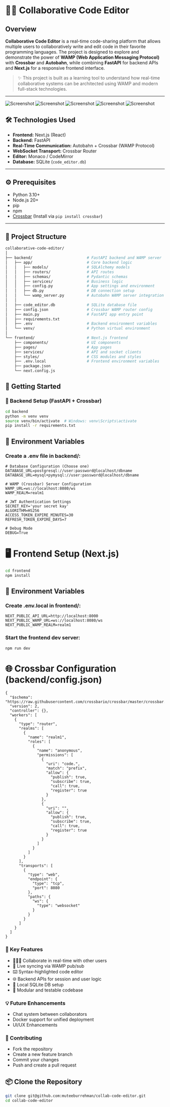 # 👨‍💻 Collaborative Code Editor

## Overview
**Collaborative Code Editor** is a real-time code-sharing platform that allows multiple users to collaboratively write and edit code in their favorite programming languages. The project is designed to explore and demonstrate the power of **WAMP (Web Application Messaging Protocol)** with **Crossbar** and **Autobahn**, while combining **FastAPI** for backend APIs and **Next.js** for a responsive frontend interface.

> ✨ This project is built as a learning tool to understand how real-time collaborative systems can be architected using WAMP and modern full-stack technologies.

---
![Screenshot](https://github.com/muteeburrehman/collab-code-editor/blob/299cb139139ccccc70abdb9453db2b9415de7d43/Screenshot%20from%202025-04-08%2016-27-22.png)
![Screenshot](https://github.com/muteeburrehman/collab-code-editor/blob/9fdf503f480516d43bad80985a9ef38ede18f4e3/Screenshot%20from%202025-04-08%2016-27-35.png)
![Screenshot](https://github.com/muteeburrehman/collab-code-editor/blob/9fdf503f480516d43bad80985a9ef38ede18f4e3/Screenshot%20from%202025-04-08%2017-06-19.png)
![Screenshot](https://github.com/muteeburrehman/collab-code-editor/blob/9fdf503f480516d43bad80985a9ef38ede18f4e3/Screenshot%20from%202025-04-08%2017-03-25.png)
![Screenshot](https://github.com/muteeburrehman/collab-code-editor/blob/9fdf503f480516d43bad80985a9ef38ede18f4e3/Screenshot%20from%202025-04-08%2017-03-10.png)
## 🛠️ Technologies Used

- **Frontend:** Next.js (React)
- **Backend:** FastAPI
- **Real-Time Communication:** Autobahn + Crossbar (WAMP Protocol)
- **WebSocket Transport:** Crossbar Router
- **Editor:** Monaco / CodeMirror
- **Database:** SQLite (`code_editor.db`)

---

## ⚙️ Prerequisites

- Python 3.10+
- Node.js 20+
- pip
- npm
- [Crossbar](https://crossbar.io/) (Install via `pip install crossbar`)

---

## 📁 Project Structure

```bash
collaborative-code-editor/
│
├── backend/                        # FastAPI backend and WAMP server
│   ├── app/                        # Core backend logic
│   │   ├── models/                 # SQLAlchemy models
│   │   ├── routers/                # API routes
│   │   ├── schemas/                # Pydantic schemas
│   │   ├── services/               # Business logic
│   │   ├── config.py               # App settings and environment
│   │   ├── db.py                   # DB connection setup
│   │   └── wamp_server.py          # Autobahn WAMP server integration
│   │
│   ├── code_editor.db              # SQLite database file
│   ├── config.json                 # Crossbar WAMP router config
│   ├── main.py                     # FastAPI app entry point
│   ├── requirements.txt
│   ├── .env                        # Backend environment variables
│   └── venv/                       # Python virtual environment
│
└── frontend/                       # Next.js frontend
    ├── components/                 # UI components
    ├── pages/                      # App pages
    ├── services/                   # API and socket clients
    ├── styles/                     # CSS modules and styles
    ├── .env.local                  # Frontend environment variables
    ├── package.json
    └── next.config.js
```
## 🚀 Getting Started
### 🔧 Backend Setup (FastAPI + Crossbar)
```bash
cd backend
python -m venv venv
source venv/bin/activate  # Windows: venv\Scripts\activate
pip install -r requirements.txt
```
## 🔐 Environment Variables
### Create a .env file in backend/:

```DATABASE_URL=sqlite:///./code_editor.db
# Database Configuration (Choose one)
DATABASE_URL=postgresql://user:password@localhost/dbname
DATABASE_URL=mysql+pymysql://user:password@localhost/dbname

# WAMP (Crossbar) Server Configuration
WAMP_URL=ws://localhost:8080/ws
WAMP_REALM=realm1

# JWT Authentication Settings
SECRET_KEY='your secret kay'
ALGORITHM=HS256
ACCESS_TOKEN_EXPIRE_MINUTES=30
REFRESH_TOKEN_EXPIRE_DAYS=7

# Debug Mode
DEBUG=True
```
# 🖥️ Frontend Setup (Next.js)
```bash
cd frontend
npm install
```
## 🔐 Environment Variables
### Create .env.local in frontend/:
```
NEXT_PUBLIC_API_URL=http://localhost:8000
NEXT_PUBLIC_WAMP_URL=ws://localhost:8080/ws
NEXT_PUBLIC_WAMP_REALM=realm1
```
### Start the frontend dev server:
```bash
npm run dev
```
# 🌐 Crossbar Configuration (backend/config.json)
```
{
  "$schema": "https://raw.githubusercontent.com/crossbario/crossbar/master/crossbar.json",
  "version": 2,
  "controller": {},
  "workers": [
    {
      "type": "router",
      "realms": [
        {
          "name": "realm1",
          "roles": [
            {
              "name": "anonymous",
              "permissions": [
                {
                  "uri": "code.",
                  "match": "prefix",
                  "allow": {
                    "publish": true,
                    "subscribe": true,
                    "call": true,
                    "register": true
                  }
                },
                {
                  "uri": "",
                  "allow": {
                    "publish": true,
                    "subscribe": true,
                    "call": true,
                    "register": true
                  }
                }
              ]
            }
          ]
        }
      ],
      "transports": [
        {
          "type": "web",
          "endpoint": {
            "type": "tcp",
            "port": 8080
          },
          "paths": {
            "ws": {
              "type": "websocket"
            }
          }
        }
      ]
    }
  ]
}
```
### 🔑 Key Features
- 🧑‍🤝‍🧑 Collaborate in real-time with other users
- 🧠 Live syncing via WAMP pub/sub
- ⌨️ Syntax-highlighted code editor
- 🌐 Backend APIs for session and user logic
- 💾 Local SQLite DB setup
- 🧪 Modular and testable codebase

### 💡 Future Enhancements
- Chat system between collaborators
- Docker support for unified deployment
- UI/UX Enhancements

### 🤝 Contributing
- Fork the repository
- Create a new feature branch
- Commit your changes
- Push and create a pull request

## 📦 Clone the Repository
```bash
git clone git@github.com:muteeburrehman/collab-code-editor.git
cd collab-code-editor
```